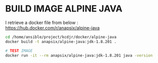 # BUILD IMAGE ALPINE JAVA 

I retrieve a docker file from below :
https://hub.docker.com/r/anapsix/alpine-java


``` bash
cd /home/ansible/project/kcdjr/docker/alpine-java
docker build -t anapsix/alpine-java:jdk-1.8.201 .

# TEST IMAGE
docker run -it --rm anapsix/alpine-java:jdk-1.8.201 java -version
```
